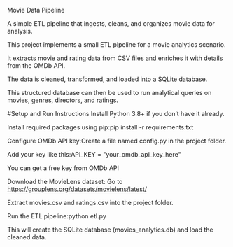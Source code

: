 Movie Data Pipeline


A simple ETL pipeline that ingests, cleans, and organizes movie data for analysis.

This project implements a small ETL pipeline for a movie analytics scenario. 

It extracts movie and rating data from CSV files and enriches it with details from the OMDb API.

The data is cleaned, transformed, and loaded into a SQLite database. 

This structured database can then be used to run analytical queries on movies, genres, directors, and ratings.


#Setup and Run Instructions
Install Python 3.8+ if you don’t have it already.

Install required packages using pip:pip install -r requirements.txt

Configure OMDb API key:Create a file named config.py in the project folder.

Add your key like this:API_KEY = "your_omdb_api_key_here"

You can get a free key from OMDb API 

Download the MovieLens dataset: Go to https://grouplens.org/datasets/movielens/latest/

Extract movies.csv and ratings.csv into the project folder.

Run the ETL pipeline:python etl.py

This will create the SQLite database (movies_analytics.db) and load the cleaned data.
